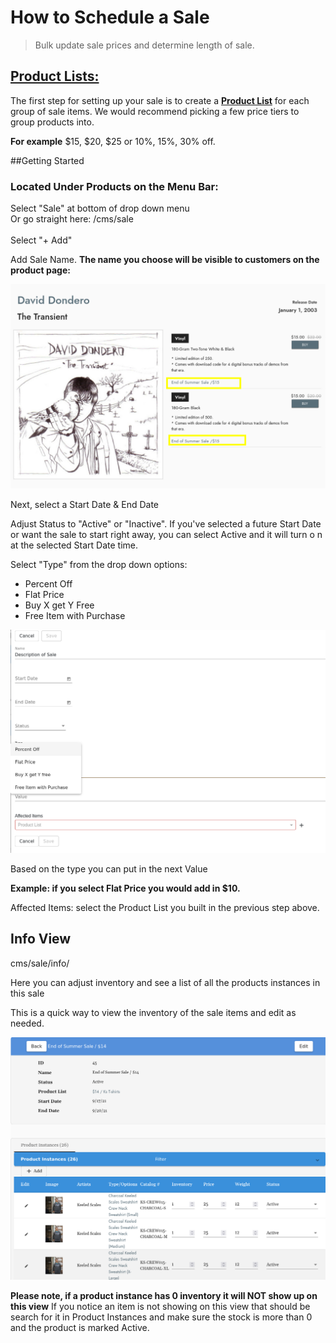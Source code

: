 # How to Schedule a Sale
> Bulk update sale prices and determine length of sale. 

## [Product Lists:](product_lists.md)
The first step for setting up your sale is to create a [**Product List**](product_lists.md) for each group of sale items. We would recommend picking a few price tiers to group products into.

**For example** $15, $20, $25 or 10%, 15%, 30% off. 

##Getting Started
### Located Under Products on the Menu Bar: <br />
Select "Sale" at bottom of drop down menu <br />
Or go straight here:  /cms/sale<br />
<br />
Select "+ Add" <br />

Add Sale Name. **The name you choose will be visible to customers on the product page:**

![](views/sale_3.png)


Next, select a Start Date & End Date

Adjust Status to "Active" or "Inactive". If you've selected a future Start Date or want the sale to start right away, you can select Active and it will turn o n at the selected Start Date time.  

Select "Type" from the drop down options: 

- Percent Off
- Flat Price 
- Buy X get Y Free 
- Free Item with Purchase

![](views/sale_1.png)

Based on the type you can put in the next Value

**Example: if you select Flat Price you would add in $10.**

Affected Items: 
select the Product List you built in the previous step above. 

## Info View
cms/sale/info/

Here you can adjust inventory and see a list of all the products instances in this sale 

This is a quick way to view the inventory of the sale items and edit as needed. 

![](views/sale_2.png)

**Please note, if a product instance has 0 inventory it will NOT show up on this view** 
If you notice an item is not showing on this view that should be search for it in Product Instances and make sure the stock is more than 0 and the product is marked Active. 